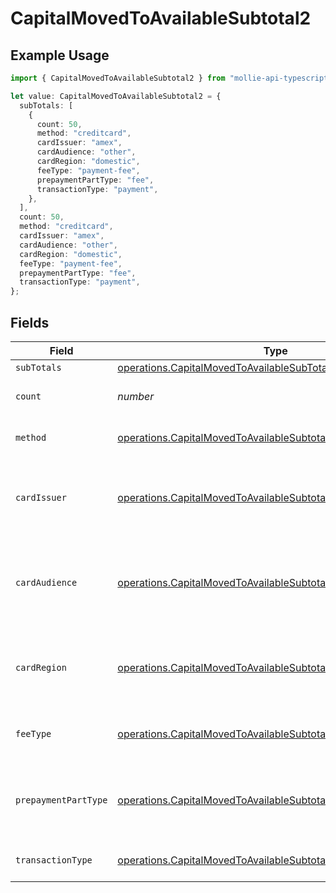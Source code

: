 # CapitalMovedToAvailableSubtotal2

## Example Usage

```typescript
import { CapitalMovedToAvailableSubtotal2 } from "mollie-api-typescript/models/operations";

let value: CapitalMovedToAvailableSubtotal2 = {
  subTotals: [
    {
      count: 50,
      method: "creditcard",
      cardIssuer: "amex",
      cardAudience: "other",
      cardRegion: "domestic",
      feeType: "payment-fee",
      prepaymentPartType: "fee",
      transactionType: "payment",
    },
  ],
  count: 50,
  method: "creditcard",
  cardIssuer: "amex",
  cardAudience: "other",
  cardRegion: "domestic",
  feeType: "payment-fee",
  prepaymentPartType: "fee",
  transactionType: "payment",
};
```

## Fields

| Field                                                                                                                                          | Type                                                                                                                                           | Required                                                                                                                                       | Description                                                                                                                                    | Example                                                                                                                                        |
| ---------------------------------------------------------------------------------------------------------------------------------------------- | ---------------------------------------------------------------------------------------------------------------------------------------------- | ---------------------------------------------------------------------------------------------------------------------------------------------- | ---------------------------------------------------------------------------------------------------------------------------------------------- | ---------------------------------------------------------------------------------------------------------------------------------------------- |
| `subTotals`                                                                                                                                    | [operations.CapitalMovedToAvailableSubTotal1](../../models/operations/capitalmovedtoavailablesubtotal1.md)[]                                   | :heavy_minus_sign:                                                                                                                             | N/A                                                                                                                                            |                                                                                                                                                |
| `count`                                                                                                                                        | *number*                                                                                                                                       | :heavy_minus_sign:                                                                                                                             | Number of transactions of this type                                                                                                            | 50                                                                                                                                             |
| `method`                                                                                                                                       | [operations.CapitalMovedToAvailableSubtotalMethod2](../../models/operations/capitalmovedtoavailablesubtotalmethod2.md)                         | :heavy_minus_sign:                                                                                                                             | Payment type of the transactions                                                                                                               | creditcard                                                                                                                                     |
| `cardIssuer`                                                                                                                                   | [operations.CapitalMovedToAvailableSubtotalCardIssuer2](../../models/operations/capitalmovedtoavailablesubtotalcardissuer2.md)                 | :heavy_minus_sign:                                                                                                                             | In case of payments transactions with card, the card issuer will be available                                                                  | amex                                                                                                                                           |
| `cardAudience`                                                                                                                                 | [operations.CapitalMovedToAvailableSubtotalCardAudience2](../../models/operations/capitalmovedtoavailablesubtotalcardaudience2.md)             | :heavy_minus_sign:                                                                                                                             | In case of payments trnsactions with card, the card audience will be available.                                                                | other                                                                                                                                          |
| `cardRegion`                                                                                                                                   | [operations.CapitalMovedToAvailableSubtotalCardRegion2](../../models/operations/capitalmovedtoavailablesubtotalcardregion2.md)                 | :heavy_minus_sign:                                                                                                                             | In case of payments transactions with card, the card region will be available.                                                                 | domestic                                                                                                                                       |
| `feeType`                                                                                                                                      | [operations.CapitalMovedToAvailableSubtotalFeeType2](../../models/operations/capitalmovedtoavailablesubtotalfeetype2.md)                       | :heavy_minus_sign:                                                                                                                             | Present when the transaction represents a fee.                                                                                                 | payment-fee                                                                                                                                    |
| `prepaymentPartType`                                                                                                                           | [operations.CapitalMovedToAvailableSubtotalPrepaymentPartType2](../../models/operations/capitalmovedtoavailablesubtotalprepaymentparttype2.md) | :heavy_minus_sign:                                                                                                                             | Prepayment part: fee itself, reimbursement, discount, VAT or rounding compensation.                                                            | fee                                                                                                                                            |
| `transactionType`                                                                                                                              | [operations.CapitalMovedToAvailableSubtotalTransactionType2](../../models/operations/capitalmovedtoavailablesubtotaltransactiontype2.md)       | :heavy_minus_sign:                                                                                                                             | Represents the transaction type                                                                                                                | payment                                                                                                                                        |